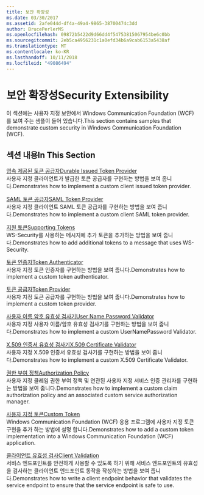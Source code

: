 ```yaml
---
title: 보안 확장성
ms.date: 03/30/2017
ms.assetid: 2afe044d-df4a-49a4-9865-38700474c3dd
author: BrucePerlerMS
ms.openlocfilehash: 09872b5422d9d66dd4f54753815067954be6c0bb
ms.sourcegitcommit: 2eb5ca4956231c1a0efd34b6a9cab6153a5438af
ms.translationtype: MT
ms.contentlocale: ko-KR
ms.lasthandoff: 10/11/2018
ms.locfileid: "49086494"
---
```

# <a name="security-extensibility"></a><span data-ttu-id="d9b98-102">보안 확장성</span><span class="sxs-lookup"><span data-stu-id="d9b98-102">Security Extensibility</span></span>
<span data-ttu-id="d9b98-103">이 섹션에는 사용자 지정 보안에서 Windows Communication Foundation (WCF)를 보여 주는 샘플이 들어 있습니다.</span><span class="sxs-lookup"><span data-stu-id="d9b98-103">This section contains samples that demonstrate custom security in Windows Communication Foundation (WCF).</span></span>  
  
## <a name="in-this-section"></a><span data-ttu-id="d9b98-104">섹션 내용</span><span class="sxs-lookup"><span data-stu-id="d9b98-104">In This Section</span></span>  
 [<span data-ttu-id="d9b98-105">영속 제공된 토큰 공급자</span><span class="sxs-lookup"><span data-stu-id="d9b98-105">Durable Issued Token Provider</span></span>](../../../../docs/framework/wcf/samples/durable-issued-token-provider.md)  
 <span data-ttu-id="d9b98-106">사용자 지정 클라이언트가 발급한 토큰 공급자를 구현하는 방법을 보여 줍니다.</span><span class="sxs-lookup"><span data-stu-id="d9b98-106">Demonstrates how to implement a custom client issued token provider.</span></span>  
  
 [<span data-ttu-id="d9b98-107">SAML 토큰 공급자</span><span class="sxs-lookup"><span data-stu-id="d9b98-107">SAML Token Provider</span></span>](../../../../docs/framework/wcf/samples/saml-token-provider.md)  
 <span data-ttu-id="d9b98-108">사용자 지정 클라이언트 SAML 토큰 공급자를 구현하는 방법을 보여 줍니다.</span><span class="sxs-lookup"><span data-stu-id="d9b98-108">Demonstrates how to implement a custom client SAML token provider.</span></span>  
  
 [<span data-ttu-id="d9b98-109">지원 토큰</span><span class="sxs-lookup"><span data-stu-id="d9b98-109">Supporting Tokens</span></span>](../../../../docs/framework/wcf/samples/supporting-tokens.md)  
 <span data-ttu-id="d9b98-110">WS-Security를 사용하는 메시지에 추가 토큰을 추가하는 방법을 보여 줍니다.</span><span class="sxs-lookup"><span data-stu-id="d9b98-110">Demonstrates how to add additional tokens to a message that uses WS-Security.</span></span>  
  
 [<span data-ttu-id="d9b98-111">토큰 인증자</span><span class="sxs-lookup"><span data-stu-id="d9b98-111">Token Authenticator</span></span>](../../../../docs/framework/wcf/samples/token-authenticator.md)  
 <span data-ttu-id="d9b98-112">사용자 지정 토큰 인증자를 구현하는 방법을 보여 줍니다.</span><span class="sxs-lookup"><span data-stu-id="d9b98-112">Demonstrates how to implement a custom token authenticator.</span></span>  
  
 [<span data-ttu-id="d9b98-113">토큰 공급자</span><span class="sxs-lookup"><span data-stu-id="d9b98-113">Token Provider</span></span>](../../../../docs/framework/wcf/samples/token-provider.md)  
 <span data-ttu-id="d9b98-114">사용자 지정 토큰 공급자를 구현하는 방법을 보여 줍니다.</span><span class="sxs-lookup"><span data-stu-id="d9b98-114">Demonstrates how to implement a custom token provider.</span></span>  
  
 [<span data-ttu-id="d9b98-115">사용자 이름 암호 유효성 검사기</span><span class="sxs-lookup"><span data-stu-id="d9b98-115">User Name Password Validator</span></span>](../../../../docs/framework/wcf/samples/user-name-password-validator.md)  
 <span data-ttu-id="d9b98-116">사용자 지정 사용자 이름/암호 유효성 검사기를 구현하는 방법을 보여 줍니다.</span><span class="sxs-lookup"><span data-stu-id="d9b98-116">Demonstrates how to implement a custom UserNamePassword Validator.</span></span>  
  
 [<span data-ttu-id="d9b98-117">X.509 인증서 유효성 검사기</span><span class="sxs-lookup"><span data-stu-id="d9b98-117">X.509 Certificate Validator</span></span>](../../../../docs/framework/wcf/samples/x-509-certificate-validator.md)  
 <span data-ttu-id="d9b98-118">사용자 지정 X.509 인증서 유효성 검사기를 구현하는 방법을 보여 줍니다.</span><span class="sxs-lookup"><span data-stu-id="d9b98-118">Demonstrates how to implement a custom X.509 Certificate Validator.</span></span>  
  
 [<span data-ttu-id="d9b98-119">권한 부여 정책</span><span class="sxs-lookup"><span data-stu-id="d9b98-119">Authorization Policy</span></span>](../../../../docs/framework/wcf/samples/authorization-policy.md)  
 <span data-ttu-id="d9b98-120">사용자 지정 클레임 권한 부여 정책 및 연관된 사용자 지정 서비스 인증 관리자를 구현하는 방법을 보여 줍니다.</span><span class="sxs-lookup"><span data-stu-id="d9b98-120">Demonstrates how to implement a custom claim authorization policy and an associated custom service authorization manager.</span></span>  
  
 [<span data-ttu-id="d9b98-121">사용자 지정 토큰</span><span class="sxs-lookup"><span data-stu-id="d9b98-121">Custom Token</span></span>](../../../../docs/framework/wcf/samples/custom-token.md)  
 <span data-ttu-id="d9b98-122">Windows Communication Foundation (WCF) 응용 프로그램에 사용자 지정 토큰 구현을 추가 하는 방법에 설명 합니다.</span><span class="sxs-lookup"><span data-stu-id="d9b98-122">Demonstrates how to add a custom token implementation into a Windows Communication Foundation (WCF) application.</span></span>  
  
 [<span data-ttu-id="d9b98-123">클라이언트 유효성 검사</span><span class="sxs-lookup"><span data-stu-id="d9b98-123">Client Validation</span></span>](../../../../docs/framework/wcf/samples/client-validation.md)  
 <span data-ttu-id="d9b98-124">서비스 엔드포인트를 안전하게 사용할 수 있도록 하기 위해 서비스 엔드포인트의 유효성을 검사하는 클라이언트 엔드포인트 동작을 작성하는 방법을 보여 줍니다.</span><span class="sxs-lookup"><span data-stu-id="d9b98-124">Demonstrates how to write a client endpoint behavior that validates the service endpoint to ensure that the service endpoint is safe to use.</span></span>
